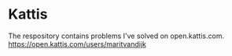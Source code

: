 # Kattis

The respository contains problems I've solved on open.kattis.com.
https://open.kattis.com/users/maritvandijk
